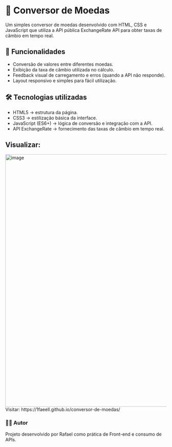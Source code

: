 # 💱 Conversor de Moedas

Um simples conversor de moedas desenvolvido com HTML, CSS e JavaScript que utiliza a API pública ExchangeRate API para obter taxas de câmbio em tempo real.

## 🚀 Funcionalidades
- Conversão de valores entre diferentes moedas.
- Exibição da taxa de câmbio utilizada no cálculo.
- Feedback visual de carregamento e erros (quando a API não responde).
- Layout responsivo e simples para fácil utilização.

## 🛠️ Tecnologias utilizadas
- HTML5 → estrutura da página.
- CSS3 → estilização básica da interface.
- JavaScript (ES6+) → lógica de conversão e integração com a API.
- API ExchangeRate → fornecimento das taxas de câmbio em tempo real.

## Visualizar:
<img width="1440" height="786" alt="image" src="https://github.com/user-attachments/assets/c958132a-1c89-45f1-9335-4440e0961525" />
Visitar: https://1faeell.github.io/conversor-de-moedas/

### 👨‍💻 Autor

Projeto desenvolvido por Rafael como prática de Front-end e consumo de APIs.
